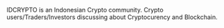 IDCRYPTO is an Indonesian Crypto community. Crypto users/Traders/Investors discussing about Cryptocurency and Blockchain.

